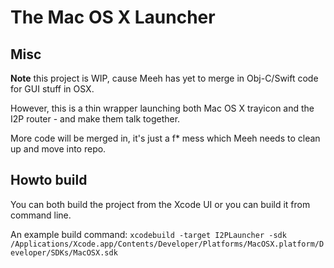 # The Mac OS X Launcher

## Misc

**Note** this project is WIP, cause Meeh has yet to merge in Obj-C/Swift code for GUI stuff in OSX.

However, this is a thin wrapper launching both Mac OS X trayicon and the I2P router - and make them talk together.

More code will be merged in, it's just a f* mess which Meeh needs to clean up and move into repo.

## Howto build

You can both build the project from the Xcode UI or you can build it from command line.

An example build command:
`xcodebuild -target I2PLauncher -sdk /Applications/Xcode.app/Contents/Developer/Platforms/MacOSX.platform/Developer/SDKs/MacOSX.sdk`


